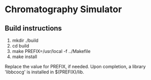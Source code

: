 # Chromatography Simulator

## Build instructions

1. mkdir ./build
2. cd build
3. make PREFIX=/usr/local -f ../Makefile
4. make install

Replace the value for PREFIX, if needed. Upon completion, a library 'libbcocg' is installed in $(PREFIX)/lib.

